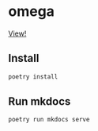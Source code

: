 # omega

[View!](https://frankschumann.github.io/omega/)

## Install

```cmd
poetry install
```

## Run mkdocs

```cmd
poetry run mkdocs serve
```
